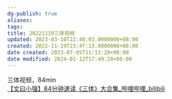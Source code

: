 ```yaml
---
dg-publish: true
aliases: 
tags: 
title: 20221119三体视频
updated: 2023-03-10T22:48:03.0000000+08:00
created: 2022-11-19T23:47:13.0000000+08:00
date created: 2023-07-05T11:13:20+08:00
date modified: 2024-01-12T17:49:20+08:00
---
```


三体视频，84min  
[【文曰小强】84分钟速读《三体》大合集_哔哩哔哩_bilibili](https://www.bilibili.com/video/BV11s41187QY/?spm_id_from=333.337.search-card.all.click&vd_source=20cb3e7c6ad3d64f0eb2d763ff005080)
